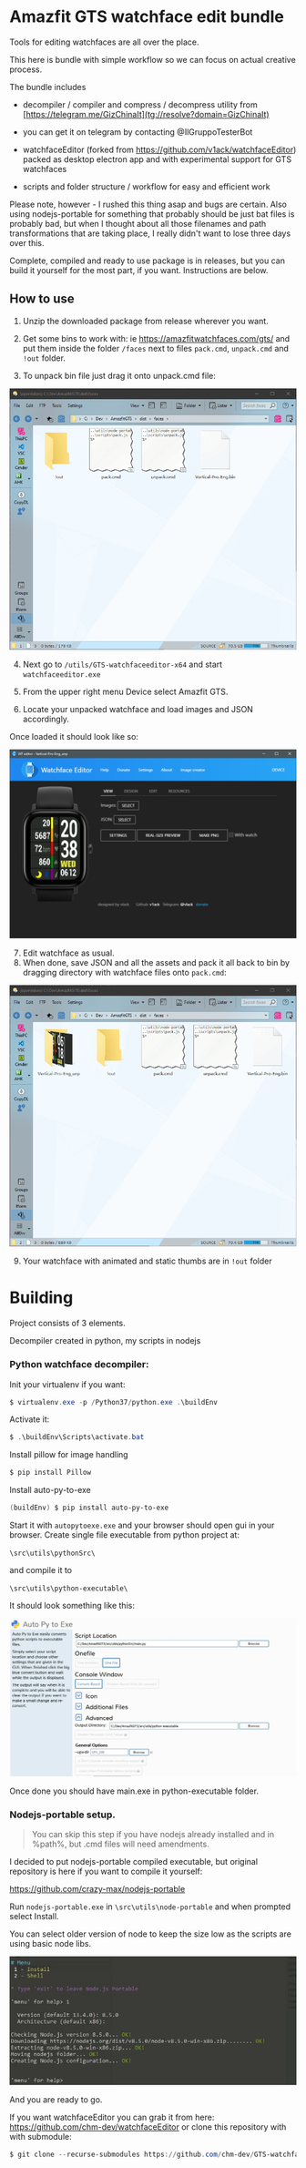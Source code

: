 # Amazfit GTS watchface edit bundle

Tools for editing watchfaces are all over the place.

This here is bundle with simple workflow so we can focus on actual creative process.

The bundle includes

* decompiler / compiler and compress / decompress utility from [https://telegram.me/GizChinaIt](tg://resolve?domain=GizChinaIt)

* you can get it on telegram by contacting @IlGruppoTesterBot

* watchfaceEditor (forked from https://github.com/v1ack/watchfaceEditor) packed as desktop electron app and with experimental support for GTS watchfaces
* scripts and folder structure / workflow for easy and efficient work

Please note, however - I rushed this thing asap and bugs are certain. Also using nodejs-portable for something that probably should be just bat files is probably bad, but when I thought about all those filenames and path transformations that are taking place, I really didn't want to lose three days over this.

Complete, compiled and ready to use package is in releases, but you can build it yourself for the most part, if you want.
Instructions are below.

## How to use

1.  Unzip the downloaded package from release wherever you want.

2.  Get some bins to work with: ie https://amazfitwatchfaces.com/gts/ and put them inside the folder `/faces` next to files `pack.cmd`, `unpack.cmd` and `!out` folder.

3.  To unpack bin file just drag it onto unpack.cmd file:

![](./assets/unpack.gif)

4.  Next go to `/utils/GTS-watchfaceeditor-x64` and start `watchfaceeditor.exe`

5.  From the upper right menu Device select Amazfit GTS.

6.  Locate your unpacked watchface and load images and JSON accordingly.

Once loaded it should look like so:

![](./assets/editor.png)

7.  Edit watchface as usual.
8.  When done, save JSON and all the assets and pack it all back to bin by dragging directory with watchface files onto `pack.cmd`:

![](./assets/pack.gif)

9.  Your watchface with animated and static thumbs are in `!out` folder

# Building

Project consists of 3 elements.

Decompiler created in python, my scripts in nodejs

### Python watchface decompiler:

Init your virtualenv if you want:

```powershell
$ virtualenv.exe -p /Python37/python.exe .\buildEnv
```

Activate it:

```powershell
$ .\buildEnv\Scripts\activate.bat
```

Install pillow for image handling

```powershell
$ pip install Pillow
```

Install auto-py-to-exe

```powershell
(buildEnv) $ pip install auto-py-to-exe
```

Start it with `autopytoexe.exe` and your browser should open gui in your browser.
Create single file executable from python project at:

`\src\utils\pythonSrc\`

and compile it to

`\src\utils\python-executable\`

It should look something like this:

![autopytoexe](./assets/autopytoexe.jpg)

Once done you should have main.exe in python-executable folder.

### Nodejs-portable setup.

> You can skip this step if you have nodejs already installed and in %path%, but .cmd files will need amendments.

I decided to put nodejs-portable compiled executable, but original repository is here if you want to compile it yourself:

https://github.com/crazy-max/nodejs-portable

Run `nodejs-portable.exe` in `\src\utils\node-portable` and when prompted select Install.

You can select older version of node to keep the size low as the scripts are using basic node libs.

![nodejs-portable](./assets/nodejs-portable.jpg)

And you are ready to go.

If you want watchfaceEditor you can grab it from here: https://github.com/chm-dev/watchfaceEditor or clone this repository with with submodule:

```powershell
$ git clone --recurse-submodules https://github.com/chm-dev/GTS-watchface-bundle.git
```
